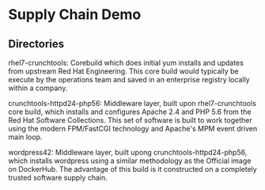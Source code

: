 Supply Chain Demo
======================================

Directories
-----------

rhel7-crunchtools: Corebuild which does initial yum installs and updates from upstream Red Hat Engineering. This core build would typically be execute by the operations team and saved in an enterprise registry locally within a company.

crunchtools-httpd24-php56: Middleware layer, built upon rhel7-crunchtools core build, which installs and configures Apache 2.4 and PHP 5.6 from the Red Hat Software Collections. This set of software is built to work together using the modern FPM/FastCGI technology and Apache's MPM event driven main loop.

wordpress42: Middleware layer, built upong crunchtools-httpd24-php56, which installs wordpress using a similar methodology as the Official image on DockerHub. The advantage of this build is it constructed on a completely trusted software supply chain.
